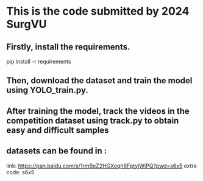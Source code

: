 # This is the code submitted by 2024 SurgVU
## Firstly, install the requirements. 
pip install -r requirements
## Then, download the dataset and train the model using YOLO_train.py. 
## After training the model, track the videos in the competition dataset using track.py to obtain easy and difficult samples
## datasets can be found in : 
link: https://pan.baidu.com/s/1rmBeZ2HGXoqh6FptyjWiPQ?pwd=s6x5 extra code: s6x5 
## 
